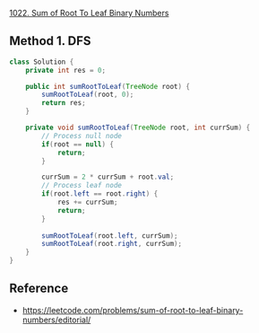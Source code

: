 [1022. Sum of Root To Leaf Binary Numbers](https://leetcode.com/problems/sum-of-root-to-leaf-binary-numbers/description/)


## Method 1. DFS
```java
class Solution {
    private int res = 0;

    public int sumRootToLeaf(TreeNode root) {
        sumRootToLeaf(root, 0);
        return res;
    }

    private void sumRootToLeaf(TreeNode root, int currSum) {
        // Process null node
        if(root == null) {
            return;
        }

        currSum = 2 * currSum + root.val;
        // Process leaf node
        if(root.left == root.right) {
            res += currSum;
            return;
        }
        
        sumRootToLeaf(root.left, currSum);
        sumRootToLeaf(root.right, currSum);
    }
}
```


## Reference
* https://leetcode.com/problems/sum-of-root-to-leaf-binary-numbers/editorial/
